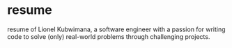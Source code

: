 # resume
resume of Lionel Kubwimana, a software engineer with a passion for writing code to solve (only) real-world problems through challenging projects.
